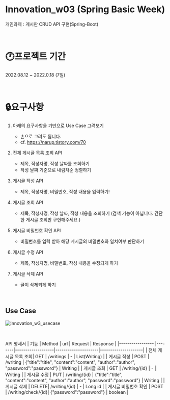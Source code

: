 Innovation_w03 (Spring Basic Week)
==================================
개인과제 : 게시판 CRUD API 구현(Spring-Boot)

<br/>

🕐프로젝트 기간
==================================
2022.08.12 ~ 2022.0.18 (7일)

<br/>

🔒요구사항
==================================
1. 아래의 요구사항을 기반으로 Use Case 그려보기

    + 손으로 그려도 됩니다.
    + cf. https://narup.tistory.com/70
  
2. 전체 게시글 목록 조회 API

    +  제목, 작성자명, 작성 날짜를 조회하기
    +  작성 날짜 기준으로 내림차순 정렬하기

3. 게시글 작성 API

    + 제목, 작성자명, 비밀번호, 작성 내용을 입력하기!

4. 게시글 조회 API

    + 제목, 작성자명, 작성 날짜, 작성 내용을 조회하기 (검색 기능이 아닙니다. 간단한 게시글 조회만 구현해주세요.)

5. 게시글 비밀번호 확인 API

    + 비밀번호를 입력 받아 해당 게시글의 비밀번호와 일치여부 판단하기

6. 게시글 수정 API

    + 제목, 작성자명, 비밀번호, 작성 내용을 수정되게 하기

7. 게시글 삭제 API

    + 글이 삭제되게 하기

<br/>

Use Case
-----------------
![innovation_w3_usecase](https://user-images.githubusercontent.com/48237998/185523420-b5dd9fe0-73bb-49f6-901f-3676acf3dfa7.png)

<br/>

API 명세서
| 기능              | Method | url               | Request             | Response             |
|-----------------  |--------|-------------------|---------------------|---------------------|
| 전체 게시글 목록 조회| GET  | /writings          |   -                       | List(Writing) |
| 게시글 작성        | POST  | /writing           | {"title":"title", "content":"content", "author":"author", "password":"password"} | Writing                    |
| 게시글 조회        | GET   | /writing/{id}      |   -                        | Writing        |
| 게시글 수정        | PUT   | /writing/{id}      | {"title":"title", "content":"content", "author":"author", "password":"password"} | Writing                    |
| 게시글 삭제        | DELETE| /writing/{id}      |   -                        | Long id                    |
| 게시글 비밀번호 확인 | POST  | /writing/check/{id}| {"password":"password"}   |  boolean             |
